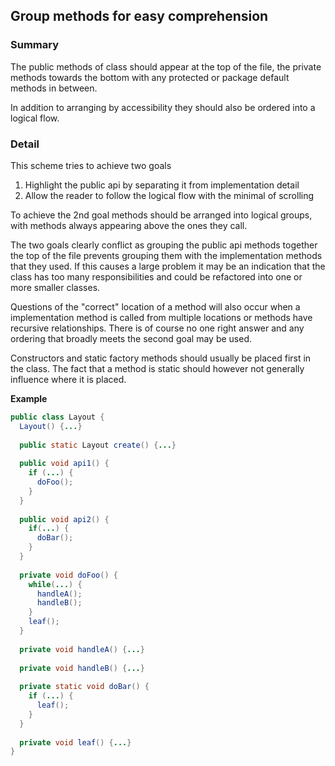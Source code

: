 ## Group methods for easy comprehension

### Summary

The public methods of class should appear at the top of the file, the private methods towards the bottom with any protected or package default methods in between.

In addition to arranging by accessibility they should also be ordered into a logical flow. 

### Detail 

This scheme tries to achieve two goals

1. Highlight the public api by separating it from implementation detail
2. Allow the reader to follow the logical flow with the minimal of scrolling

To achieve the 2nd goal methods should be arranged into logical groups, with methods always appearing above the ones they call. 

The two goals clearly conflict as grouping the public api methods together the top of the file prevents grouping them with the implementation methods that they used. If this causes a large problem it may be an indication that the class has too many responsibilities and could be refactored into one or more smaller classes. 

Questions of the "correct" location of a method will also occur when a implementation method is called from multiple locations or methods have recursive relationships. There is of course no one right answer and any ordering that broadly meets the second goal may be used.

Constructors and static factory methods should usually be placed first in the class. The fact that a method is static should however not generally influence where it is placed.

**Example**

```java
public class Layout {
  Layout() {...}
  
  public static Layout create() {...}
  
  public void api1() {
    if (...) {
      doFoo();
    }
  }
  
  public void api2() {
    if(...) {
      doBar();
    }
  }
  
  private void doFoo() {
    while(...) {
      handleA();
      handleB();
    }
    leaf();
  }
  
  private void handleA() {...}
  
  private void handleB() {...}
  
  private static void doBar() {
    if (...) {
      leaf();
    }
  }
  
  private void leaf() {...}  
}

```
